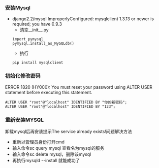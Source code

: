 ### 安装Mysql
* django2.2/mysql ImproperlyConfigured: mysqlclient 1.3.13 or newer is required; you have 0.9.3
    * 清空__init__.py
    ```
    import pymysql
    pymysql.install_as_MySQLdb()
    ``` 
    * 执行
    ```
    pip install mysqlclient
    ```



### 初始化修改密码
ERROR 1820 (HY000): You must reset your password using ALTER USER statement before executing this statement.
```
ALTER USER "root"@"localhost" IDENTIFIED BY "你的新密码";
ALTER USER "root"@"localhost" IDENTIFIED BY "123";
```

### 重新安装MYSQL
卸载mysql后再安装提示The service already exists!问题解决方法  
* 重新以管理员身份打开cmd
* 输入命令sc query mysql 查看名为mysql的服务
* 输入命令sc delete mysql，删除该mysql 
* 再执行mysqld --install 就能成功了